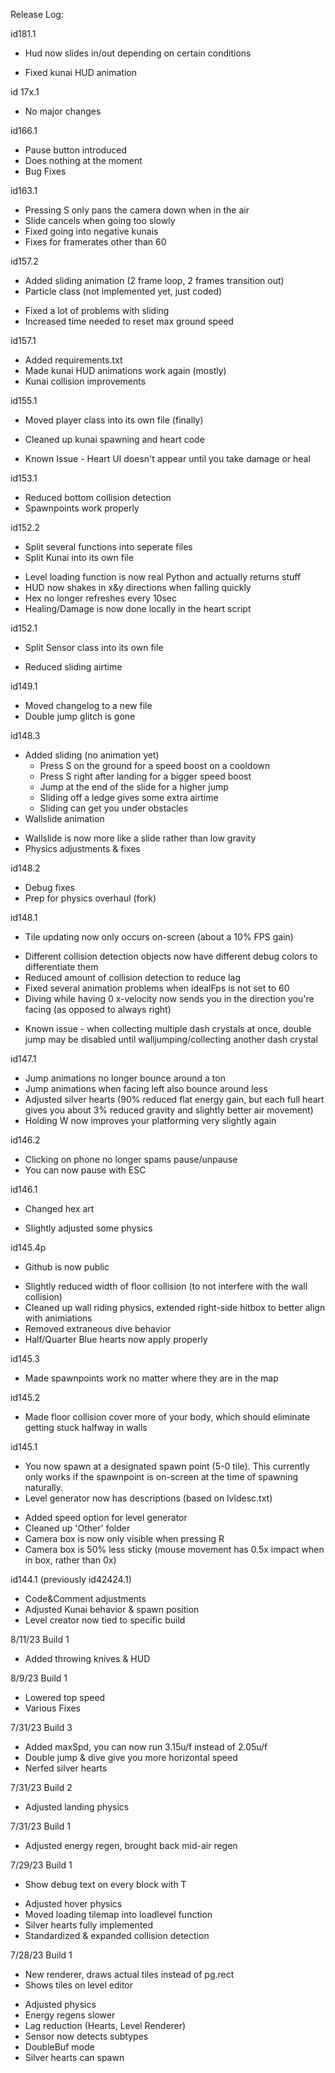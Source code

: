 Release Log:

id181.1
* Hud now slides in/out depending on certain conditions
- Fixed kunai HUD animation

id 17x.1
- No major changes

id166.1
- Pause button introduced
- Does nothing at the moment
- Bug Fixes

id163.1
- Pressing S only pans the camera down when in the air
- Slide cancels when going too slowly
- Fixed going into negative kunais
- Fixes for framerates other than 60

id157.2
* Added sliding animation (2 frame loop, 2 frames transition out)
* Particle class (not implemented yet, just coded)
- Fixed a lot of problems with sliding
- Increased time needed to reset max ground speed

id157.1
- Added requirements.txt
- Made kunai HUD animations work again (mostly)
- Kunai collision improvements

id155.1
* Moved player class into its own file (finally)
- Cleaned up kunai spawning and heart code
+ Known Issue - Heart UI doesn't appear until you take damage or heal

id153.1
- Reduced bottom collision detection
- Spawnpoints work properly

id152.2
* Split several functions into seperate files
* Split Kunai into its own file
- Level loading function is now real Python and actually returns stuff
- HUD now shakes in x&y directions when falling quickly
- Hex no longer refreshes every 10sec
- Healing/Damage is now done locally in the heart script

id152.1
* Split Sensor class into its own file
- Reduced sliding airtime

id149.1
- Moved changelog to a new file
- Double jump glitch is gone

id148.3
* Added sliding (no animation yet)
   - Press S on the ground for a speed boost on a cooldown
   - Press S right after landing for a bigger speed boost
   - Jump at the end of the slide for a higher jump
   - Sliding off a ledge gives some extra airtime
   - Sliding can get you under obstacles
* Wallslide animation
- Wallslide is now more like a slide rather than low gravity
- Physics adjustments & fixes

id148.2
- Debug fixes
- Prep for physics overhaul (fork)

id148.1
* Tile updating now only occurs on-screen (about a 10% FPS gain)
- Different collision detection objects now have different debug colors to differentiate them
- Reduced amount of collision detection to reduce lag
- Fixed several animation problems when idealFps is not set to 60
- Diving while having 0 x-velocity now sends you in the direction you're facing (as opposed to always right)
+ Known issue - when collecting multiple dash crystals at once, double jump may be disabled until walljumping/collecting another dash crystal

id147.1
- Jump animations no longer bounce around a ton
- Jump animations when facing left also bounce around less
- Adjusted silver hearts (90% reduced flat energy gain, but each full heart gives you about 3% reduced gravity and slightly better air movement)
- Holding W now improves your platforming very slightly again


id146.2
- Clicking on phone no longer spams pause/unpause
- You can now pause with ESC

id146.1
* Changed hex art
- Slightly adjusted some physics

id145.4p
* Github is now public
- Slightly reduced width of floor collision (to not interfere with the wall collision)
- Cleaned up wall riding physics, extended right-side hitbox to better align with animiations
- Removed extraneous dive behavior
- Half/Quarter Blue hearts now apply properly

id145.3
- Made spawnpoints work no matter where they are in the map

id145.2
- Made floor collision cover more of your body, which should eliminate getting stuck halfway in walls

id145.1
* You now spawn at a designated spawn point (5-0 tile). This currently only works if the spawnpoint is on-screen at the time of spawning naturally.
* Level generator now has descriptions (based on lvldesc.txt)
- Added speed option for level generator
- Cleaned up 'Other' folder
- Camera box is now only visible when pressing R
- Camera box is 50% less sticky (mouse movement has 0.5x impact when in box, rather than 0x)

id144.1 (previously id42424.1)
- Code&Comment adjustments
- Adjusted Kunai behavior & spawn position
- Level creator now tied to specific build

8/11/23 Build 1
* Added throwing knives & HUD

8/9/23 Build 1
- Lowered top speed
- Various Fixes

7/31/23 Build 3
- Added maxSpd, you can now run 3.15u/f instead of 2.05u/f
- Double jump & dive give you more horizontal speed
- Nerfed silver hearts

7/31/23 Build 2
- Adjusted landing physics

7/31/23 Build 1
- Adjusted energy regen, brought back mid-air regen

7/29/23 Build 1
* Show debug text on every block with T
- Adjusted hover physics
- Moved loading tilemap into loadlevel function
- Silver hearts fully implemented
- Standardized & expanded collision detection

7/28/23 Build 1
* New renderer, draws actual tiles instead of pg.rect
* Shows tiles on level editor
- Adjusted physics
- Energy regens slower
- Lag reduction (Hearts, Level Renderer)
- Sensor now detects subtypes
- DoubleBuf mode
- Silver hearts can spawn
